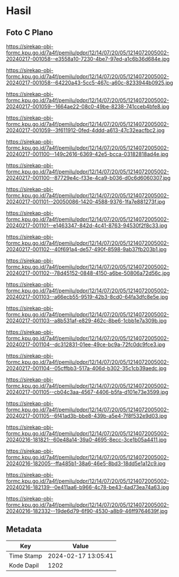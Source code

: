 # Hasil

## Foto C Plano

https://sirekap-obj-formc.kpu.go.id/7a4f/pemilu/pdpr/12/14/07/20/05/1214072005002-20240217-001058--e3558a10-7230-4be7-97ed-a1c6b36d684e.jpg

https://sirekap-obj-formc.kpu.go.id/7a4f/pemilu/pdpr/12/14/07/20/05/1214072005002-20240217-001058--64220a43-5cc5-467c-a60c-8233944b0925.jpg

https://sirekap-obj-formc.kpu.go.id/7a4f/pemilu/pdpr/12/14/07/20/05/1214072005002-20240217-001059--1664ae22-08c0-49be-8238-741cceb4bfe8.jpg

https://sirekap-obj-formc.kpu.go.id/7a4f/pemilu/pdpr/12/14/07/20/05/1214072005002-20240217-001059--3f611912-0fed-4ddd-a613-47c32eacfbc2.jpg

https://sirekap-obj-formc.kpu.go.id/7a4f/pemilu/pdpr/12/14/07/20/05/1214072005002-20240217-001100--149c2616-6369-42e5-bcca-03182818ad4e.jpg

https://sirekap-obj-formc.kpu.go.id/7a4f/pemilu/pdpr/12/14/07/20/05/1214072005002-20240217-001100--87729e4c-f33e-4ca9-b036-d0c6d6060307.jpg

https://sirekap-obj-formc.kpu.go.id/7a4f/pemilu/pdpr/12/14/07/20/05/1214072005002-20240217-001101--20050086-1420-4588-9376-1fa7e881273f.jpg

https://sirekap-obj-formc.kpu.go.id/7a4f/pemilu/pdpr/12/14/07/20/05/1214072005002-20240217-001101--e1463347-842d-4c41-8763-94530f2f8c33.jpg

https://sirekap-obj-formc.kpu.go.id/7a4f/pemilu/pdpr/12/14/07/20/05/1214072005002-20240217-001102--40f691a4-de57-490f-8598-9ab37fb203b1.jpg

https://sirekap-obj-formc.kpu.go.id/7a4f/pemilu/pdpr/12/14/07/20/05/1214072005002-20240217-001102--78d45152-0848-4150-a6be-50806a72d56c.jpg

https://sirekap-obj-formc.kpu.go.id/7a4f/pemilu/pdpr/12/14/07/20/05/1214072005002-20240217-001103--a66ecb55-9519-42b3-8cd0-64fa3dfc8e5e.jpg

https://sirekap-obj-formc.kpu.go.id/7a4f/pemilu/pdpr/12/14/07/20/05/1214072005002-20240217-001103--a8b531af-e829-462c-8be6-1cbb1e7a309b.jpg

https://sirekap-obj-formc.kpu.go.id/7a4f/pemilu/pdpr/12/14/07/20/05/1214072005002-20240217-001104--dc312831-01ee-49ce-bc9a-72fc0dc9fce3.jpg

https://sirekap-obj-formc.kpu.go.id/7a4f/pemilu/pdpr/12/14/07/20/05/1214072005002-20240217-001104--05cffbb3-517a-406d-b302-35c1cb39aedc.jpg

https://sirekap-obj-formc.kpu.go.id/7a4f/pemilu/pdpr/12/14/07/20/05/1214072005002-20240217-001105--cb04c3aa-4567-4406-b5fa-d101e73e3599.jpg

https://sirekap-obj-formc.kpu.go.id/7a4f/pemilu/pdpr/12/14/07/20/05/1214072005002-20240217-001105--6f41ad3b-bbe8-439b-a5e4-7f8f532e9d03.jpg

https://sirekap-obj-formc.kpu.go.id/7a4f/pemilu/pdpr/12/14/07/20/05/1214072005002-20240216-181821--60e48a14-39a0-4695-8ecc-3ce1b05a4411.jpg

https://sirekap-obj-formc.kpu.go.id/7a4f/pemilu/pdpr/12/14/07/20/05/1214072005002-20240216-182005--ffa485b1-38a6-46e5-8bd3-18dd5e1a12c9.jpg

https://sirekap-obj-formc.kpu.go.id/7a4f/pemilu/pdpr/12/14/07/20/05/1214072005002-20240216-182139--0e411aa6-b966-4c78-be43-4ad73ea74a63.jpg

https://sirekap-obj-formc.kpu.go.id/7a4f/pemilu/pdpr/12/14/07/20/05/1214072005002-20240216-182332--19de6d79-6f90-4530-a8b9-46ff9764639f.jpg


## Metadata

| Key        | Value               |
| ---------- | ------------------- |
| Time Stamp | 2024-02-17 13:05:41 |
| Kode Dapil | 1202                |



